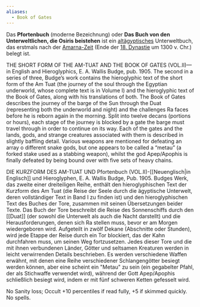 ```yaml
---
aliases:
  - Book of Gates
---
```


Das **Pfortenbuch** (moderne Bezeichnung) oder **Das Buch von den Unterweltlichen, die Osiris beistehen** ist ein [altägyptisches](https://de.wikipedia.org/wiki/Altes_%C3%84gypten "Altes Ägypten") Unterweltbuch, das erstmals nach der [Amarna-Zeit](https://de.wikipedia.org/wiki/Amarna-Zeit "Amarna-Zeit") (Ende der [18. Dynastie](https://de.wikipedia.org/wiki/18._Dynastie "18. Dynastie") um 1300 v. Chr.) belegt ist.


THE SHORT FORM OF THE AM-TUAT AND
THE BOOK OF GATES (VOL.II)—in English and
Hieroglyphics, E. A. Wallis Budge, pub. 1905. The second  in a series of three, Budge’s work contains the hieroglyphic text of the short form of the Am Tuat (the journey of the soul through the Egyptian underworld, whose complete text is in Volume I) and the hieroglyphic text of the Book of Gates, along with his translations of both. The Book of Gates describes the journey of the barge of the Sun through the Duat (representing both the underworld and night) and the challenges Ra faces before he is reborn again in the morning. Split into twelve decans (portions or hours), each stage of the journey is blocked by a gate the barge must travel through in order to continue on its way. Each of the gates and the lands, gods, and strange creatures associated with them is described in slightly baffling detail. Various weapons are mentioned for defeating an array o different snake gods, but one appears to be called a “metau” (a forked stake used as a stabbing weapon), whilst the god Apep/Apophis is finally defeated by being bound over with five sets of heavy chains.

DIE KURZFORM DES AM-TUAT UND
Pfortenbuch (VOL.II)-[[Neuenglisch|in Englisch]] und
Hieroglyphen, E. A. Wallis Budge, Pub. 1905. Budges Werk, das zweite einer dreiteiligen Reihe, enthält den hieroglyphischen Text der Kurzform des Am Tuat (die Reise der Seele durch die ägyptische Unterwelt, deren vollständiger Text in Band I zu finden ist) und den hieroglyphischen Text des Buches der Tore, zusammen mit seinen Übersetzungen beider Texte. Das Buch der Tore beschreibt die Reise des Sonnenschiffs durch den [[Duat]] (der sowohl die Unterwelt als auch die Nacht darstellt) und die Herausforderungen, denen sich Ra stellen muss, bevor er am Morgen wiedergeboren wird. Aufgeteilt in zwölf Dekane (Abschnitte oder Stunden), wird jede Etappe der Reise durch ein Tor blockiert, das der Kahn durchfahren muss, um seinen Weg fortzusetzen. Jedes dieser Tore und die mit ihnen verbundenen Länder, Götter und seltsamen Kreaturen werden in leicht verwirrenden Details beschrieben. Es werden verschiedene Waffen erwähnt, mit denen eine Reihe verschiedener Schlangengötter besiegt werden können, aber eine scheint ein "Metau" zu sein (ein gegabelter Pfahl, der als Stichwaffe verwendet wird), während der Gott Apep/Apophis schließlich besiegt wird, indem er mit fünf schweren Ketten gefesselt wird.


No Sanity loss; Occult +10 percentiles if
read fully, +5 if skimmed quickly. No spells.
